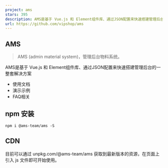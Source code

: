 ```yaml
---
project: ams
stars: 395
description: AMS是基于 Vue.js 和 Element组件库、通过JSON配置来快速搭建管理后台的一整套前端解决方案
url: https://github.com/vipshop/ams
---
```


AMS
---

> AMS (admin material system)，管理后台物料系统。

AMS是基于 Vue.js 和 Element组件库、通过JSON配置来快速搭建管理后台的一整套解决方案

-   使用文档
-   演示示例
-   FAQ相关

npm 安装
------

```
npm i @ams-team/ams -S
```

CDN
---

目前可以通过 unpkg.com/@ams-team/ams 获取到最新版本的资源，在页面上引入 js 文件即可开始使用。

<!-- 引入ams库 -->
<script src\="https://unpkg.com/@ams-team/ams/lib/ams.js"\></script\>

快速开始
----

AMS的核心思想是通过规范数据接口的数据结构，再用类JSON的格式配置对应的 `区块` 和 `资源`，即可渲染成有UI和数据交互的前端界面。

### 第一步，注册资源

ams.resource('demoRes', { // ”demoRes“为资源名
    api: {
        prefix: 'https://easy-mock.com/mock/5a0023effbbb09615044cb82/', // 接口前缀
        update: 'update', // 更新表单数据，值为更新接口的path，和接口前缀组成最终请求的url
        read: 'read', // 读取表单数据，值为读取接口的path
    },
    fields: { // 字段
        id: { // “id”为字段名
            type: 'text', // 字段类型
            label: '文本' // 该字段显示在页面的文本标签
        },
        testRate: {
            type: 'rate',
            label: '评分'
        },
        testTextarea: {
            type: 'textarea',
            label: '评语'
        }
    }
})

### packages目录本地开发调试

npm run dev

### 第二步，注册区块

ams.block('demo', { // “demo”为区块名
    type: 'form', // 区块类型，“form”代表表单类型
    ctx: 'edit', // 状态，“edit”代表为可编辑
    resource: 'demoRes', // 该区块挂载的资源
    operations: { // 操作
        submit: { // 操作触发的事件名
            type: 'button', // 操作类型
            label: '提交' // 操作按钮显示的文案
        }
    },
    events: { // 事件流
        init: '@read', // “read”是内置的读取数据操作
        submit: '@update' // “update”是内置的更新数据操作
    }
});

### 第三步，渲染区块

// 渲染名字为“demo”的区块
ams.render('demo')

尝试AMS的最简单的方式是使用JSRUN上的官方入门Demo。你可以在浏览器新标签页中打开它，跟着例子学习一些基础用法。

### packages本地开发调试

```
npm run dev
```

浏览器支持
-----

现代浏览器 及 Internet Explorer 10+。

1.0版本规划
-------

> 通过 `1.0` 版本调整，希望把ams的配置的更加精简，希望解决一些设计不规范或者在实践中反馈不合理的地方，解决已知的痛点，敬请期待。点击查看1.0版本规划详情>>

本地开发
----

npm install
npm run build
npm run dev

开发团队
----

来自vip.com的开发者：

-   bfkkkd
-   w3cmark
-   wuzebin
-   EdwardQ

vip.com以外的开发者：

-   hodor-cn
-   ly525

社区互助
----

加入技术支持群，请扫二维码加“唯技术”老师咨询（添加时请备注“AMS”）

LICENSE
-------

Apache 2.0
